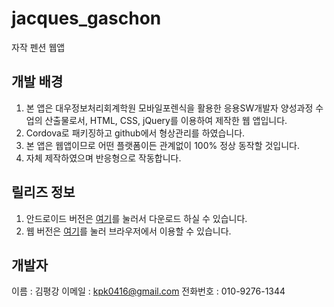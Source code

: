 # jacques_gaschon
자작 펜션 웹앱

## 개발 배경
1. 본 앱은 대우정보처리회계학원 모바일포렌식을 활용한 응용SW개발자 양성과정 수업의 산출물로서, HTML, CSS, jQuery를 이용하여 제작한 웹 앱입니다.
1. Cordova로 패키징하고 github에서 형상관리를 하였습니다.
1. 본 앱은 웹앱이므로 어떤 플랫폼이든 관계없이 100% 정상 동작할 것입니다.
1. 자체 제작하였으며 반응형으로 작동합니다.

## 릴리즈 정보
1. 안드로이드 버전은 [여기](https://github.com/flatRiver-mon/HHI/raw/master/hhi.apk)를 눌러서 다운로드 하실 수 있습니다.
2. 웹 버전은 [여기](http://kpk0416.dothome.co.kr/hhi)를 눌러 브라우저에서 이용할 수 있습니다.

## 개발자
이름 : 김평강
이메일 :  kpk0416@gmail.com
전화번호 : 010-9276-1344
